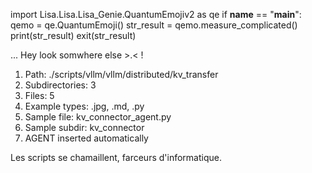 
import Lisa.Lisa.Lisa_Genie.QuantumEmojiv2 as qe
if __name__ == "__main__":
  qemo = qe.QuantumEmoji()
  str_result = qemo.measure_complicated()
  print(str_result)
  exit(str_result)

... Hey look somwhere else >.< !

1. Path: ./scripts/vllm/vllm/distributed/kv_transfer
2. Subdirectories: 3
3. Files: 5
4. Example types: .jpg, .md, .py
5. Sample file: kv_connector_agent.py
6. Sample subdir: kv_connector
7. AGENT inserted automatically

Les scripts se chamaillent, farceurs d'informatique.
